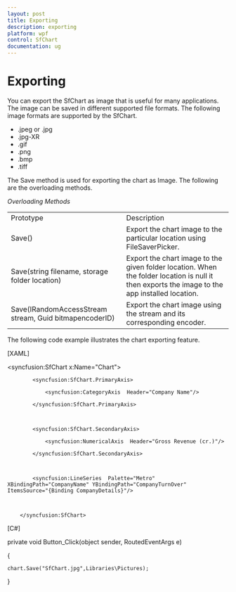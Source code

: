 ```yaml
---
layout: post
title: Exporting
description: exporting
platform: wpf
control: SfChart
documentation: ug
---
```


# Exporting

You can export the SfChart as image that is useful for many applications. The image can be saved in different supported file formats. The following image formats are supported by the SfChart.

* .jpeg or .jpg
* .jpg-XR
* .gif
* .png
* .bmp
* .tiff



The Save method is used for exporting the chart as Image. The following are the overloading methods.

_Overloading Methods_

<table>
<tr>
<td>
Prototype</td><td>
Description</td></tr>
<tr>
<td>
Save()</td><td>
Export the chart image to the particular location using FileSaverPicker.</td></tr>
<tr>
<td>
Save(string filename, storage folder location)</td><td>
Export the chart image to the given folder location. When the folder location is null it then exports the image to the app installed location.</td></tr>
<tr>
<td>
Save(IRandomAccessStream stream, Guid bitmapencoderID)</td><td>
Export the chart image using the stream and its corresponding encoder.</td></tr>
</table>


The following code example illustrates the chart exporting feature.

[XAML]



<syncfusion:SfChart x:Name="Chart">

            <syncfusion:SfChart.PrimaryAxis>

                <syncfusion:CategoryAxis  Header="Company Name"/>

            </syncfusion:SfChart.PrimaryAxis>



            <syncfusion:SfChart.SecondaryAxis>

                <syncfusion:NumericalAxis  Header="Gross Revenue (cr.)"/>

            </syncfusion:SfChart.SecondaryAxis>



            <syncfusion:LineSeries  Palette="Metro"   XBindingPath="CompanyName" YBindingPath="CompanyTurnOver" ItemsSource="{Binding CompanyDetails}"/>



        </syncfusion:SfChart>





[C#]



private void Button_Click(object sender, RoutedEventArgs e)

{

    chart.Save("SfChart.jpg",Libraries\Pictures);



}



